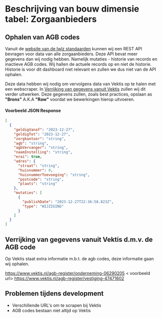 # Beschrijving van bouw dimensie tabel: Zorgaanbieders



## Ophalen van AGB codes

Vanuit de [website van de Iwlz standaarden]("https://modules.istandaarden.nl/tabelbeheer/swagger-ui/index.html#/ZorgaanbiederController/getZorgaanbieders") kunnen wij een REST API bevragen voor data van alle zorgaanbieders. Deze API bevat meer gegevens dan wij nodig hebben. Namelijk mutaties - historie van records en inactieve AGB codes. Wij hallen de actuele records op en niet de historie. Historie is voor dit dashboard niet relevant en zullen we dus niet van de API ophalen.

Deze data hebben wij nodig om vervolgens data van Vektis op te halen met een webscraper. In [Verrijking van gegevens vanuit Vektis](#verrijking-van-gegevens-vanuit-vektis) zullen wij dit verder uitwerken. Deze gegevens zullen, zoals best practices, opslaan as **"Brons"** A.K.A **"Raw"** voordat we bewerkingen hierop uitvoeren.

#### Voorbeeld JSON Response
```json
[
  {
    "geldigVanaf": "2023-12-27",
    "geldigTot": "2023-12-27",
    "zorgkantoor": "string",
    "agb": "string",
    "agbVervanger": "string",
    "naamInstelling": "string",
    "erai": true,
    "adres": {
      "straat": "string",
      "huisnummer": 0,
      "huisnummerToevoeging": "string",
      "postcode": "string",
      "plaats": "string"
    },
    "mutaties": [
      {
        "publishDate": "2023-12-27T22:36:58.823Z",
        "type": "WIJZIGING"
      }
    ]
  }
]
```

## Verrijking van gegevens vanuit Vektis d.m.v. de AGB code

Op Vektis staat extra informatie m.b.t. de agb codes, deze informatie gaan wij ophalen.

https://www.vektis.nl/agb-register/onderneming-06290205 < voorbeeld url>
https://www.vektis.nl/agb-register/vestiging-47471602

## Problemen tijdens development

- Verschillende URL's om te scrapen bij Vektis
- AGB codes bestaan niet altijd op Vektis